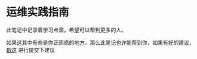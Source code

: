 # 运维实践指南

此笔记中记录着学习点滴，希望可以帮到更多的人。

如果这其中有些是你正困惑的地方，那么此笔记也许能帮到你，如果有好的建议，[戳这](https://github.com/meetbill/op_practice_book/issues) 进行提交下建议

